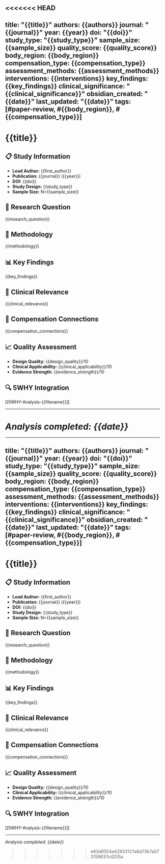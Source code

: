 <<<<<<< HEAD
---
title: "{{title}}"
authors: {{authors}}
journal: "{{journal}}"
year: {{year}}
doi: "{{doi}}"
study_type: "{{study_type}}"
sample_size: {{sample_size}}
quality_score: {{quality_score}}
body_region: {{body_region}}
compensation_type: {{compensation_type}}
assessment_methods: {{assessment_methods}}
interventions: {{interventions}}
key_findings: {{key_findings}}
clinical_significance: "{{clinical_significance}}"
obsidian_created: "{{date}}"
last_updated: "{{date}}"
tags: [#paper-review, #{{body_region}}, #{{compensation_type}}]
---

# {{title}}

## 📋 Study Information
- **Lead Author:** {{first_author}}
- **Publication:** {{journal}} ({{year}})
- **DOI:** {{doi}}
- **Study Design:** {{study_type}}
- **Sample Size:** N={{sample_size}}

## 🎯 Research Question
{{research_question}}

## 🔬 Methodology
{{methodology}}

## 📊 Key Findings
{{key_findings}}

## 🏥 Clinical Relevance
{{clinical_relevance}}

## 🔗 Compensation Connections
{{compensation_connections}}

## 📈 Quality Assessment
- **Design Quality:** {{design_quality}}/10
- **Clinical Applicability:** {{clinical_applicability}}/10
- **Evidence Strength:** {{evidence_strength}}/10

## 🔍 5WHY Integration
[[5WHY-Analysis-{{filename}}]]

---
*Analysis completed: {{date}}*
=======
---
title: "{{title}}"
authors: {{authors}}
journal: "{{journal}}"
year: {{year}}
doi: "{{doi}}"
study_type: "{{study_type}}"
sample_size: {{sample_size}}
quality_score: {{quality_score}}
body_region: {{body_region}}
compensation_type: {{compensation_type}}
assessment_methods: {{assessment_methods}}
interventions: {{interventions}}
key_findings: {{key_findings}}
clinical_significance: "{{clinical_significance}}"
obsidian_created: "{{date}}"
last_updated: "{{date}}"
tags: [#paper-review, #{{body_region}}, #{{compensation_type}}]
---

# {{title}}

## 📋 Study Information
- **Lead Author:** {{first_author}}
- **Publication:** {{journal}} ({{year}})
- **DOI:** {{doi}}
- **Study Design:** {{study_type}}
- **Sample Size:** N={{sample_size}}

## 🎯 Research Question
{{research_question}}

## 🔬 Methodology
{{methodology}}

## 📊 Key Findings
{{key_findings}}

## 🏥 Clinical Relevance
{{clinical_relevance}}

## 🔗 Compensation Connections
{{compensation_connections}}

## 📈 Quality Assessment
- **Design Quality:** {{design_quality}}/10
- **Clinical Applicability:** {{clinical_applicability}}/10
- **Evidence Strength:** {{evidence_strength}}/10

## 🔍 5WHY Integration
[[5WHY-Analysis-{{filename}}]]

---
*Analysis completed: {{date}}*
>>>>>>> e83d6554e42833127a6d73b7a573159837cd255a
